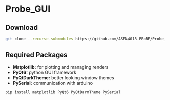 # Probe_GUI

## Download

```sh
git clone --recurse-submodules https://github.com/ASEN4018-PRoBE/Probe_GUI.git
```

## Required Packages

- **Matplotlib:** for plotting and managing renders
- **PyQt6:** python GUI framework
- **PyQtDarkTheme:** better looking window themes
- **PySerial:** communication with arduino

```sh
pip install matplotlib PyQt6 PyQtDarmTheme PySerial
```
